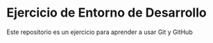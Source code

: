 # Ejercicio de Entorno de Desarrollo

Este repositorio es un ejercicio para aprender a usar Git y GitHub

